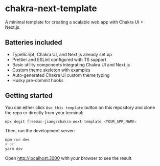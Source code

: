 # chakra-next-template

A minimal template for creating a scalable web app with Chakra UI + Next.js.

## Batteries included

- TypeScript, Chakra UI, and Next.js already set up
- Prettier and ESLint configured with TS support
- Basic utility components integrating Chakra UI and Next.js
- Custom theme skeleton with examples
- Auto-generated Chakra UI custom theme typing
- Husky pre-commit hooks

## Getting started

You can either click `Use this template` button on this repository and clone the repo or directly from your terminal:

```bash
npx degit freeman-jiang/chakra-next-template <YOUR_APP_NAME>
```

Then, run the development server:

```bash
npm run dev
# or
yarn dev
```

Open [http://localhost:3000](http://localhost:3000) with your browser to see the result.
